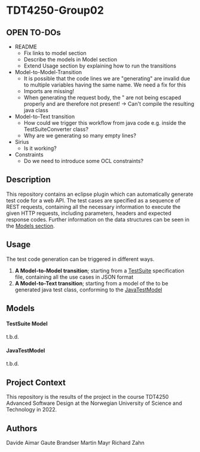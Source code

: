 # TDT4250-Group02

## OPEN TO-DOs
* README
	* Fix links to model section
	* Describe the models in Model section
	* Extend Usage section by explaining how to run the transitions
* Model-to-Model-Transition
	* It is possible that the code lines we are "generating" are invalid due to multiple variables having the same name. We need a fix for this
	* Imports are missing!
	* When generating the request body, the " are not being escaped properly and are therefore not present! -> Can't compile the resulting java class
* Model-to-Text transition
	* How could we trigger this workflow from java code e.g. inside the TestSuiteConverter class?
	* Why are we generating so many empty lines?
* Sirius
	* Is it working?
* Constraints
	* Do we need to introduce some OCL constraints?


## Description
This repository contains an eclipse plugin which can automatically generate test code for a web API. The test cases are specified as a sequence of REST requests, containing all the necessary information to execute the given HTTP requests, including parameters, headers and expected response codes. Further information on the data structures can be seen in the [Models section](#Models).

## Usage
The test code generation can be triggered in different ways.
1. **A Model-to-Model transition**; starting from a [TestSuite](#Models) specification file, containing all the use cases in JSON format
2. **A Model-to-Text transition**; starting from a model of the to be generated java test class, conforming to the [JavaTestModel](#Models)

## Models

#### TestSuite Model
t.b.d.

#### JavaTestModel
t.b.d.

## Project Context
This repository is the results of the project in the course TDT4250 Advanced Software Design at the Norwegian University of Science and Technology in 2022.

## Authors
Davide Aimar
Gaute Brandser
Martin Mayr
Richard Zahn
